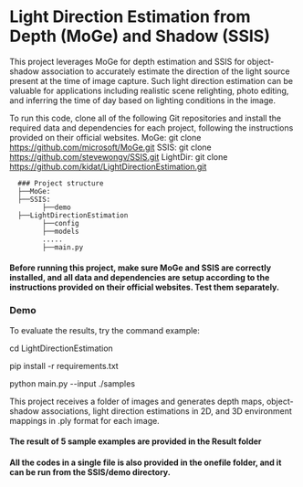 # Light Direction Estimation from Depth (MoGe) and Shadow (SSIS)

This project leverages MoGe for depth estimation and SSIS for object-shadow association to accurately estimate the direction of the light source present at the time of image capture.
Such light direction estimation can be valuable for applications including realistic scene relighting, photo editing, and inferring the time of day based on lighting conditions in the image.

To run this code, clone all of the following Git repositories and install the required data and dependencies for each project, following the instructions provided on their official websites.
MoGe:   git clone https://github.com/microsoft/MoGe.git
SSIS:   git clone https://github.com/stevewongv/SSIS.git
LightDir: git clone https://github.com/kidat/LightDirectionEstimation.git

      ### Project structure
      ├──MoGe: 
      ├──SSIS: 
            ├──demo
      ├──LightDirectionEstimation
            ├──config
            ├──models
            .....
            ├──main.py
            
#### Before running this project, make sure MoGe and SSIS are correctly installed, and all data and dependencies are setup according to the instructions provided on their official websites. Test them separately.
   
### Demo

To evaluate the results, try the command example:

cd LightDirectionEstimation

pip install -r requirements.txt

python main.py --input ./samples


This project receives a folder of images and generates depth maps, object-shadow associations, light direction estimations in 2D, and 3D environment mappings in .ply format for each image.

#### The result of 5 sample examples are provided in the Result folder
#### All the codes in a single file is also provided in the onefile folder, and it can be run from the SSIS/demo directory.
